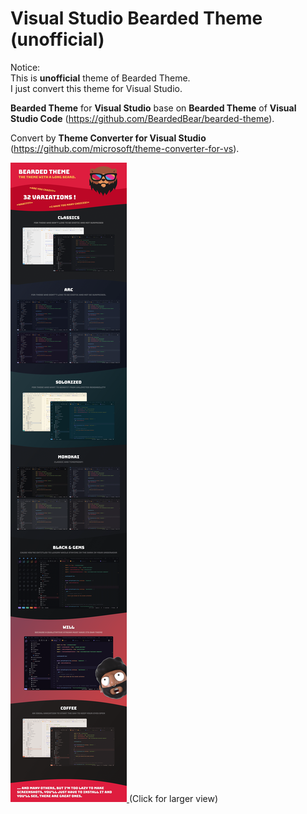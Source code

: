 # Visual Studio Bearded Theme (unofficial)

Notice:<br/>
This is **unofficial** theme of Bearded Theme.<br/>
I just convert this theme for Visual Studio.

**Bearded Theme** for **Visual Studio** base on **Bearded Theme** of **Visual Studio Code** (https://github.com/BeardedBear/bearded-theme).

Convert by **Theme Converter for Visual Studio** (https://github.com/microsoft/theme-converter-for-vs).

<a href="https://raw.githubusercontent.com/daomtthuan/visual-studio-bearded-theme/main/Resources/Preview.png" target="_BLANK">
    <img alt="Preview" src="https://raw.githubusercontent.com/daomtthuan/visual-studio-bearded-theme/main/Resources/Preview.png">
</a>
(Click for larger view)
